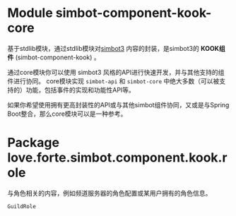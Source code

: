 # Module simbot-component-kook-core

基于stdlib模块，通过stdlib模块对[simbot3](https://github.com/simple-robot/simpler-robot)
内容的封装，是simbot3的 **KOOK组件** (simbot-component-kook) 。

通过core模块你可以使用 simbot3 风格的API进行快速开发，并与其他支持的组件进行协同。
core模块实现 `simbot-api` 和 `simbot-core` 中绝大多数（可以被支持的）功能，包括事件的实现和功能性API等。

如果你希望使用拥有更高封装性的API或与其他simbot组件协同，又或是与Spring Boot整合，那么core模块可以是一种参考。

# Package love.forte.simbot.component.kook.role

与角色相关的内容，例如频道服务器的角色配置或某用户拥有的角色信息。

`GuildRole` 


